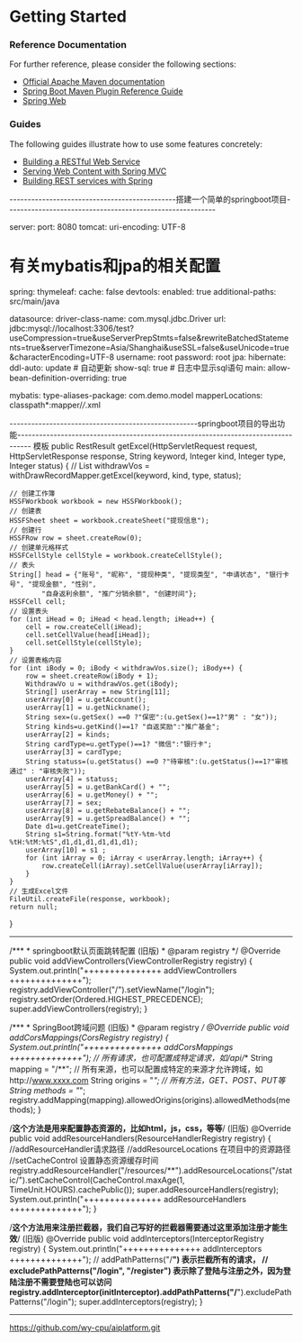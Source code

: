 # Getting Started

### Reference Documentation
For further reference, please consider the following sections:

* [Official Apache Maven documentation](https://maven.apache.org/guides/index.html)
* [Spring Boot Maven Plugin Reference Guide](https://docs.spring.io/spring-boot/docs/2.2.5.RELEASE/maven-plugin/)
* [Spring Web](https://docs.spring.io/spring-boot/docs/2.2.5.RELEASE/reference/htmlsingle/#boot-features-developing-web-applications)

### Guides
The following guides illustrate how to use some features concretely:

* [Building a RESTful Web Service](https://spring.io/guides/gs/rest-service/)
* [Serving Web Content with Spring MVC](https://spring.io/guides/gs/serving-web-content/)
* [Building REST services with Spring](https://spring.io/guides/tutorials/bookmarks/)

----------------------------------------------搭建一个简单的springboot项目----------------------------------------------------------

server:
  port: 8080
  tomcat:
    uri-encoding: UTF-8

# 有关mybatis和jpa的相关配置
spring:
  thymeleaf:
    cache: false
  devtools:
    enabled: true
    additional-paths: src/main/java

  datasource:
    driver-class-name: com.mysql.jdbc.Driver
    url: jdbc:mysql://localhost:3306/test?useCompression=true&useServerPrepStmts=false&rewriteBatchedStatements=true&serverTimezone=Asia/Shanghai&useSSL=false&useUnicode=true&characterEncoding=UTF-8
    username: root
    password: root
  jpa:
    hibernate:
      ddl-auto: update  # 自动更新
    show-sql: true   # 日志中显示sql语句
  main:
    allow-bean-definition-overriding: true

mybatis:
  type-aliases-package: com.demo.model
  mapperLocations: classpath*:mapper/*/*.xml

----------------------------------------------------springboot项目的导出功能----------------------------------------------------------------------------------
  模板
  public RestResult getExcel(HttpServletRequest request, HttpServletResponse response, String keyword, Integer kind, Integer type, Integer status) {
    // List<WithdrawVo> withdrawVos = withDrawRecordMapper.getExcel(keyword, kind, type, status);

    // 创建工作簿
    HSSFWorkbook workbook = new HSSFWorkbook();
    // 创建表
    HSSFSheet sheet = workbook.createSheet("提现信息");
    // 创建行
    HSSFRow row = sheet.createRow(0);
    // 创建单元格样式
    HSSFCellStyle cellStyle = workbook.createCellStyle();
    // 表头
    String[] head = {"账号", "昵称", "提现种类", "提现类型", "申请状态", "银行卡号", "提现金额", "性别",
            "自身返利余额", "推广分销余额", "创建时间"};
    HSSFCell cell;
    // 设置表头
    for (int iHead = 0; iHead < head.length; iHead++) {
        cell = row.createCell(iHead);
        cell.setCellValue(head[iHead]);
        cell.setCellStyle(cellStyle);
    }
    // 设置表格内容
    for (int iBody = 0; iBody < withdrawVos.size(); iBody++) {
        row = sheet.createRow(iBody + 1);
        WithdrawVo u = withdrawVos.get(iBody);
        String[] userArray = new String[11];
        userArray[0] = u.getAccount();
        userArray[1] = u.getNickname();
        String sex=(u.getSex() ==0 ?"保密":(u.getSex()==1?"男" : "女"));
        String kinds=u.getKind()==1? "自返奖励":"推广基金";
        userArray[2] = kinds;
        String cardType=u.getType()==1? "微信":"银行卡";
        userArray[3] = cardType;
        String statuss=(u.getStatus() ==0 ?"待审核":(u.getStatus()==1?"审核通过" : "审核失败"));
        userArray[4] = statuss;
        userArray[5] = u.getBankCard() + "";
        userArray[6] = u.getMoney() + "";
        userArray[7] = sex;
        userArray[8] = u.getRebateBalance() + "";
        userArray[9] = u.getSpreadBalance() + "";
        Date d1=u.getCreateTime();
        String s1=String.format("%tY-%tm-%td %tH:%tM:%tS",d1,d1,d1,d1,d1,d1);
        userArray[10] = s1 ;
        for (int iArray = 0; iArray < userArray.length; iArray++) {
            row.createCell(iArray).setCellValue(userArray[iArray]);
        }
    }
    // 生成Excel文件
    FileUtil.createFile(response, workbook);
    return null;
}

------------------------------------------------------------------------------------------------------------------------------------------
  /***
     * springboot默认页面跳转配置 (旧版)
     * @param registry
     */
    @Override
    public void addViewControllers(ViewControllerRegistry registry) {
        System.out.println("+++++++++++++++ addViewControllers ++++++++++++++");
        registry.addViewController("/").setViewName("/login");
        registry.setOrder(Ordered.HIGHEST_PRECEDENCE);
        super.addViewControllers(registry);
    }
    
 /***
     * SpringBoot跨域问题 (旧版)
     * @param registry
     */
    @Override
    public void addCorsMappings(CorsRegistry registry) {
        System.out.println("+++++++++++++++ addCorsMappings ++++++++++++++");
        // 所有请求，也可配置成特定请求，如/api/**
        String mapping = "/**";
        // 所有来源，也可以配置成特定的来源才允许跨域，如http://www.xxxx.com
        String origins = "*";
        // 所有方法，GET、POST、PUT等
        String methods = "*";
        registry.addMapping(mapping).allowedOrigins(origins).allowedMethods(methods);
    }
    
 /**这个方法是用来配置静态资源的，比如html，js，css，等等**/ (旧版)
    @Override
    public void addResourceHandlers(ResourceHandlerRegistry registry) {
        //addResourceHandler请求路径
        //addResourceLocations 在项目中的资源路径
        //setCacheControl 设置静态资源缓存时间
        registry.addResourceHandler("/resources/**").addResourceLocations("/static/").setCacheControl(CacheControl.maxAge(1, TimeUnit.HOURS).cachePublic());
        super.addResourceHandlers(registry);
        System.out.println("+++++++++++++++ addResourceHandlers ++++++++++++++");
    }
    
 /**这个方法用来注册拦截器，我们自己写好的拦截器需要通过这里添加注册才能生效**/ (旧版)
    @Override
    public void addInterceptors(InterceptorRegistry registry) {
        System.out.println("+++++++++++++++ addInterceptors ++++++++++++++");
        // addPathPatterns("/**") 表示拦截所有的请求，
        // excludePathPatterns("/login", "/register") 表示除了登陆与注册之外，因为登陆注册不需要登陆也可以访问
        registry.addInterceptor(initInterceptor).addPathPatterns("/**").excludePathPatterns("/login");
        super.addInterceptors(registry);
    }
    
------------------------------------------------------------------------------------------------------------------------------------------

https://github.com/wy-cpu/aiplatform.git